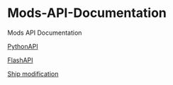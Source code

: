 # Mods-API-Documentation
Mods API Documentation

[PythonAPI](docs/PythonAPI/PythonAPI.md)

[FlashAPI](docs/FlashAPI/FlashAPI.md)

[Ship modification](docs/ShipModification/ship_modification.md)

